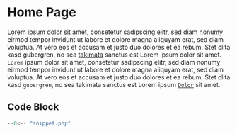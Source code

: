 Home Page
=========

Lorem ipsum dolor sit amet, consetetur sadipscing elitr, sed diam nonumy eirmod
tempor invidunt ut labore et dolore magna aliquyam erat, sed diam voluptua. At
vero eos et accusam et justo duo dolores et ea rebum. Stet clita kasd
gubergren, no sea [takimata](https://example.com) sanctus est Lorem ipsum dolor
sit amet. `Lorem` ipsum dolor sit amet, consetetur sadipscing elitr, sed diam
nonumy eirmod tempor invidunt ut labore et dolore magna aliquyam erat, sed diam
voluptua. At vero eos et accusam et justo duo dolores et ea rebum. Stet clita
kasd `gubergren`, no sea takimata sanctus est Lorem ipsum
[`Dolor`](http://example.com) sit amet.

## Code Block

```php
--8<-- "snippet.php"
```
